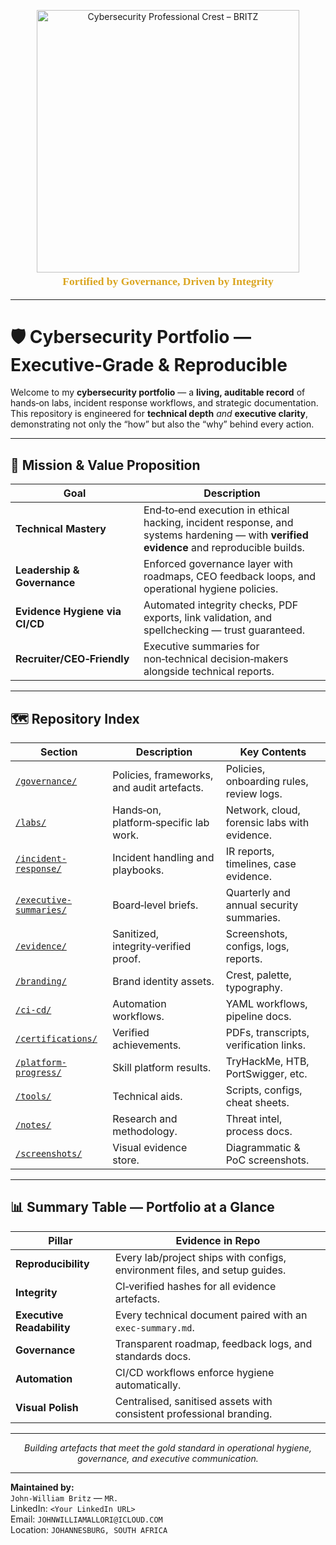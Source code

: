 <p align="center">
  <img src="./branding/medieval_executive_badge.svg.png"
       alt="Cybersecurity Professional Crest – BRITZ"
       width="420">
</p>

<p align="center" style="font-family: 'Old English Text MT', 'UnifrakturCook', serif; font-size: 1.25em; color: goldenrod; margin-top: -10px;">
  <strong>Fortified by Governance, Driven by Integrity</strong>
</p>

---

# 🛡️ Cybersecurity Portfolio — Executive‑Grade & Reproducible

Welcome to my **cybersecurity portfolio** — a **living, auditable record** of hands‑on labs, incident response workflows, and strategic documentation.  
This repository is engineered for **technical depth** *and* **executive clarity**, demonstrating not only the “how” but also the “why” behind every action.

---

## 📌 Mission & Value Proposition

| Goal | Description |
|------|-------------|
| **Technical Mastery** | End‑to‑end execution in ethical hacking, incident response, and systems hardening — with **verified evidence** and reproducible builds. |
| **Leadership & Governance** | Enforced governance layer with roadmaps, CEO feedback loops, and operational hygiene policies. |
| **Evidence Hygiene via CI/CD** | Automated integrity checks, PDF exports, link validation, and spellchecking — trust guaranteed. |
| **Recruiter/CEO‑Friendly** | Executive summaries for non‑technical decision‑makers alongside technical reports. |

---

## 🗺️ Repository Index

| Section | Description | Key Contents |
|---------|-------------|--------------|
| [`/governance/`](./governance) | Policies, frameworks, and audit artefacts. | Policies, onboarding rules, review logs. |
| [`/labs/`](./labs) | Hands‑on, platform‑specific lab work. | Network, cloud, forensic labs with evidence. |
| [`/incident-response/`](./incident-response) | Incident handling and playbooks. | IR reports, timelines, case evidence. |
| [`/executive-summaries/`](./executive-summaries) | Board‑level briefs. | Quarterly and annual security summaries. |
| [`/evidence/`](./evidence) | Sanitized, integrity‑verified proof. | Screenshots, configs, logs, reports. |
| [`/branding/`](./branding) | Brand identity assets. | Crest, palette, typography. |
| [`/ci-cd/`](./ci-cd) | Automation workflows. | YAML workflows, pipeline docs. |
| [`/certifications/`](./certifications) | Verified achievements. | PDFs, transcripts, verification links. |
| [`/platform-progress/`](./platform-progress) | Skill platform results. | TryHackMe, HTB, PortSwigger, etc. |
| [`/tools/`](./tools) | Technical aids. | Scripts, configs, cheat sheets. |
| [`/notes/`](./notes) | Research and methodology. | Threat intel, process docs. |
| [`/screenshots/`](./screenshots) | Visual evidence store. | Diagrammatic & PoC screenshots. |

---

## 📊 Summary Table — Portfolio at a Glance

| Pillar | Evidence in Repo |
|--------|------------------|
| **Reproducibility** | Every lab/project ships with configs, environment files, and setup guides. |
| **Integrity** | CI‑verified hashes for all evidence artefacts. |
| **Executive Readability** | Every technical document paired with an `exec-summary.md`. |
| **Governance** | Transparent roadmap, feedback logs, and standards docs. |
| **Automation** | CI/CD workflows enforce hygiene automatically. |
| **Visual Polish** | Centralised, sanitised assets with consistent professional branding. |

---

<p align="center">
  <em>Building artefacts that meet the gold standard in operational hygiene, governance, and executive communication.</em>
</p>


---

**Maintained by:**  
`John-William Britz` — `MR.`  
LinkedIn: `<Your LinkedIn URL>`  
Email: `JOHNWILLIAMALLORI@ICLOUD.COM`  
Location: `JOHANNESBURG, SOUTH AFRICA`
